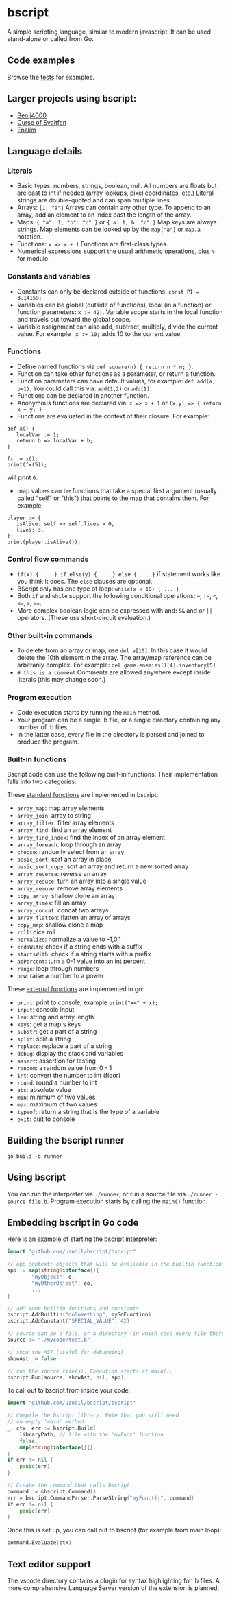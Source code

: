 # bscript
A simple scripting language, similar to modern javascript. It can be used stand-alone or called from Go.

## Code examples
Browse the [tests](https://github.com/uzudil/bscript/tree/master/src/tests) for examples.

## Larger projects using bscript:
- [Benji4000](https://github.com/uzudil/benji4000)
- [Curse of Svaltfen](https://github.com/uzudil/svaltfen)
- [Enalim](https://github.com/uzudil/enalim)

## Language details

### Literals

- Basic types: numbers, strings, boolean, null. All numbers are floats but are cast to int if needed (array lookups, pixel coordinates, etc.) Literal strings are double-quoted and can span multiple lines.
- Arrays: `[1, "a"]` Arrays can contain any other type. To append to an array, add an element to an index past the length of the array.
- Maps: `{ "a": 1, "b": "c" }` or `{ a: 1, b: "c" }` Map keys are always strings. Map elements can be looked up by the `map["a"]` or `map.a` notation.
- Functions: `x => x + 1` Functions are first-class types.
- Numerical expressions support the usual arithmetic operations, plus `%` for modulo.

### Constants and variables

- Constants can only be declared outside of functions: `const PI = 3.14159;`
- Variables can be global (outside of functions), local (in a function) or function parameters: `x := 42;`. Variable scope starts in the local function and travels out toward the global scope.
- Variable assignment can also add, subtract, multiply, divide the current value. For example ` x :+ 10;` adds 10 to the current value.

### Functions
- Define named functions via `def square(n) { return n * n; }`.
- Function can take other functions as a parameter, or return a function.
- Function parameters can have default values, for example: `def add(a, b=1)`. You could call this via: `add(1,2)` or `add(1)`.
- Functions can be declared in another function.
- Anonymous functions are declared via: `x => x + 1` or `(x,y) => { return x + y; }`
- Functions are evaluated in the context of their closure. For example:
```
def x() {
   localVar := 1;
   return b => localVar + b;
}

fx := x();
print(fx(5));
```
will print `6`.
- map values can be functions that take a special first argument (usually called "self" or "this") that points to the map that contains them. For example: 
```
player := {
   isAlive: self => self.lives > 0,
   lives: 3,
};
print(player.isAlive());
```

### Control flow commands
- `if(x) { ... } if else(y) { ... } else { ... }` if statement works like you think it does. The `else` clauses are optional.
- BScript only has one type of loop: `while(x < 10) { ... }`
- Both `if` and `while` support the following conditional operations: `=`, `!=`, `<`, `<=`, `>`, `>=`.
- More complex boolean logic can be expressed with and: `&&` and or `||` operators. (These use short-circuit evaluation.)

### Other built-in commands
- To delete from an array or map, use `del a[10]`. In this case it would delete the 10th element in the array. The array/map reference can be arbitrarily complex. For example: `del game.enemies()[4].inventory[5]`
- `# this is a comment` Comments are allowed anywhere except inside literals (this may change soon.)

### Program execution
- Code execution starts by running the `main` method.
- Your program can be a single .b file, or a single directory containing any number of .b files.
- In the latter case, every file in the directory is parsed and joined to produce the program. 

### Built-in functions
Bscript code can use the following built-in functions. Their implementation falls into two categories:

These [standard functions](https://github.com/uzudil/bscript/blob/main/bscript/stdlib.go) are implemented in bscript:
- `array_map`: map array elements
- `array_join`: array to string
- `array_filter`: filter array elements
- `array_find`: find an array element
- `array_find_index`: find the index of an array element
- `array_foreach`: loop through an array
- `choose`: randomly select from an array
- `basic_sort`: sort an array in place
- `basic_sort_copy`: sort an array and return a new sorted array
- `array_reverse`: reverse an array
- `array_reduce`: turn an array into a single value
- `array_remove`: remove array elements
- `copy_array`: shallow clone an array
- `array_times`: fill an array
- `array_concat`: concat two arrays
- `array_flatten`: flatten an array of arrays
- `copy_map`: shallow clone a map
- `roll`: dice roll
- `normalize`: normalize a value to -1,0,1
- `endsWith`: check if a string ends with a suffix
- `startsWith`: check if a string starts with a prefix
- `asPercent`: turn a 0-1 value into an int percent
- `range`: loop through numbers
- `pow`: raise a number to a power

These [external functions](https://github.com/uzudil/bscript/blob/main/bscript/builtins.go) are implemented in go:
- `print`: print to console, example `print("x=" + x);`
- `input`: console input
- `len`: string and array length
- `keys`: get a map's keys
- `substr`: get a part of a string
- `split`: split a string
- `replace`: replace a part of a string
- `debug`: display the stack and variables
- `assert`: assertion for testing
- `random`: a random value from 0 - 1
- `int`: convert the number to int (floor)
- `round`: round a number to int
- `abs`: absolute value
- `min`: minimum of two values
- `max`: maximum of two values
- `typeof`: return a string that is the type of a variable
- `exit`: quit to console

## Building the bscript runner

`go build -o runner`

## Using bscript

You can run the interpreter via `./runner`, or run a source file via `./runner -source file.b`. Program execution starts by calling the `main()` function.

## Embedding bscript in Go code

Here is an example of starting the bscript interpreter:
```go
import "github.com/uzudil/bscript/bscript"

// app context: objects that will be available in the builtin functions
app := map[string]interface{}{
        "myObject": o,
        "myOtherObject": oo,
        ...
}

// add some builtin functions and constants
bscript.AddBuiltin("doSomething", myGoFunction)
bscript.AddConstant("SPECIAL_VALUE", 42)

// source can be a file, or a directory (in which case every file there is loaded)
source := "./mycode/test.b"

// show the AST (useful for debugging)
showAst := false

// run the source file(s). Execution starts at main().
bscript.Run(source, showAst, nil, app)
```

To call out to bscript from inside your code:

```go
import "github.com/uzudil/bscript/bscript"

// Compile the bscript library. Note that you still need 
// an empty 'main' method.
_, ctx, err := bscript.Build(
	libraryPath, // file with the 'myFunc' function
	false,
	map[string]interface{}{},
)
if err != nil {
	panic(err)
}

// Create the command that calls bscript
command := &bscript.Command{}
err = bscript.CommandParser.ParseString("myFunc();", command)
if err != nil {
	panic(err)
}
```

Once this is set up, you can call out to bscript (for example from main loop):
```go
command.Evaluate(ctx)
```

## Text editor support
The vscode directory contains a plugin for syntax highlighting for .b files. A more comprehensive Language Server version of the extension is planned.

